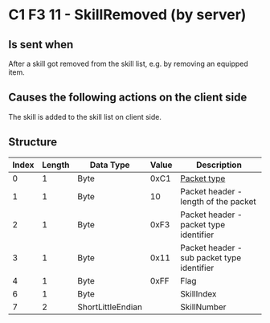 # C1 F3 11 - SkillRemoved (by server)

## Is sent when

After a skill got removed from the skill list, e.g. by removing an equipped item.

## Causes the following actions on the client side

The skill is added to the skill list on client side.

## Structure

| Index | Length | Data Type | Value | Description |
|-------|--------|-----------|-------|-------------|
| 0 | 1 |   Byte   | 0xC1  | [Packet type](PacketTypes.md) |
| 1 | 1 |    Byte   |   10   | Packet header - length of the packet |
| 2 | 1 |    Byte   | 0xF3  | Packet header - packet type identifier |
| 3 | 1 |    Byte   | 0x11  | Packet header - sub packet type identifier |
| 4 | 1 | Byte | 0xFF | Flag |
| 6 | 1 | Byte |  | SkillIndex |
| 7 | 2 | ShortLittleEndian |  | SkillNumber |